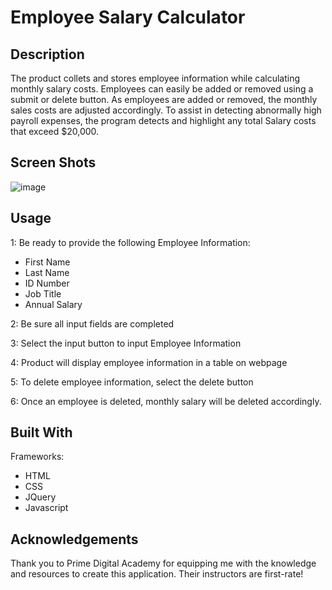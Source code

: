 # Employee Salary Calculator

## Description

The product collets and stores employee information while calculating monthly salary costs. Employees can easily be added or removed using a submit or delete button. As employees are added or removed, the monthly sales costs are adjusted accordingly. To assist in detecting abnormally high payroll expenses, the program detects and highlight any total Salary costs that exceed \$20,000.

## Screen Shots

![image](https://user-images.githubusercontent.com/67838283/95686203-062b6400-0bc2-11eb-915d-7ad095dba009.png)

## Usage

1: Be ready to provide the following Employee Information:

- First Name
- Last Name
- ID Number
- Job Title
- Annual Salary

2: Be sure all input fields are completed

3: Select the input button to input Employee Information

4: Product will display employee information in a table on webpage

5: To delete employee information, select the delete button

6: Once an employee is deleted, monthly salary will be deleted accordingly.

## Built With

Frameworks:

- HTML
- CSS
- JQuery
- Javascript

## Acknowledgements

Thank you to Prime Digital Academy for equipping me with the knowledge and resources to create this application. Their instructors are first-rate!

